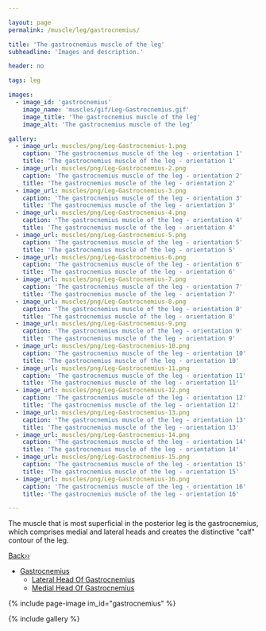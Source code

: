 ```yaml
---

layout: page
permalink: /muscle/leg/gastrocnemius/

title: 'The gastrocnemius muscle of the leg'
subheadline: 'Images and description.'

header: no

tags: leg

images:
  - image_id: 'gastrocnemius'
    image_name: 'muscles/gif/Leg-Gastrocnemius.gif'
    image_title: 'The gastrocnemius muscle of the leg'
    image_alt: 'The gastrocnemius muscle of the leg' 

gallery:
  - image_url: muscles/png/Leg-Gastrocnemius-1.png
    caption: 'The gastrocnemius muscle of the leg - orientation 1'
    title: 'The gastrocnemius muscle of the leg - orientation 1'
  - image_url: muscles/png/Leg-Gastrocnemius-2.png
    caption: 'The gastrocnemius muscle of the leg - orientation 2'
    title: 'The gastrocnemius muscle of the leg - orientation 2'
  - image_url: muscles/png/Leg-Gastrocnemius-3.png
    caption: 'The gastrocnemius muscle of the leg - orientation 3'
    title: 'The gastrocnemius muscle of the leg - orientation 3'
  - image_url: muscles/png/Leg-Gastrocnemius-4.png
    caption: 'The gastrocnemius muscle of the leg - orientation 4'
    title: 'The gastrocnemius muscle of the leg - orientation 4'
  - image_url: muscles/png/Leg-Gastrocnemius-5.png
    caption: 'The gastrocnemius muscle of the leg - orientation 5'
    title: 'The gastrocnemius muscle of the leg - orientation 5'
  - image_url: muscles/png/Leg-Gastrocnemius-6.png
    caption: 'The gastrocnemius muscle of the leg - orientation 6'
    title: 'The gastrocnemius muscle of the leg - orientation 6'
  - image_url: muscles/png/Leg-Gastrocnemius-7.png
    caption: 'The gastrocnemius muscle of the leg - orientation 7'
    title: 'The gastrocnemius muscle of the leg - orientation 7'
  - image_url: muscles/png/Leg-Gastrocnemius-8.png
    caption: 'The gastrocnemius muscle of the leg - orientation 8'
    title: 'The gastrocnemius muscle of the leg - orientation 8'
  - image_url: muscles/png/Leg-Gastrocnemius-9.png
    caption: 'The gastrocnemius muscle of the leg - orientation 9'
    title: 'The gastrocnemius muscle of the leg - orientation 9'
  - image_url: muscles/png/Leg-Gastrocnemius-10.png
    caption: 'The gastrocnemius muscle of the leg - orientation 10'
    title: 'The gastrocnemius muscle of the leg - orientation 10'
  - image_url: muscles/png/Leg-Gastrocnemius-11.png
    caption: 'The gastrocnemius muscle of the leg - orientation 11'
    title: 'The gastrocnemius muscle of the leg - orientation 11'
  - image_url: muscles/png/Leg-Gastrocnemius-12.png
    caption: 'The gastrocnemius muscle of the leg - orientation 12'
    title: 'The gastrocnemius muscle of the leg - orientation 12'
  - image_url: muscles/png/Leg-Gastrocnemius-13.png
    caption: 'The gastrocnemius muscle of the leg - orientation 13'
    title: 'The gastrocnemius muscle of the leg - orientation 13'
  - image_url: muscles/png/Leg-Gastrocnemius-14.png
    caption: 'The gastrocnemius muscle of the leg - orientation 14'
    title: 'The gastrocnemius muscle of the leg - orientation 14'
  - image_url: muscles/png/Leg-Gastrocnemius-15.png
    caption: 'The gastrocnemius muscle of the leg - orientation 15'
    title: 'The gastrocnemius muscle of the leg - orientation 15'
  - image_url: muscles/png/Leg-Gastrocnemius-16.png
    caption: 'The gastrocnemius muscle of the leg - orientation 16'
    title: 'The gastrocnemius muscle of the leg - orientation 16'

---
```


The muscle that is most superficial in the posterior leg is the gastrocnemius, which comprises medial and lateral heads and creates the distinctive "calf" contour of the leg.

[Back››](/muscle/leg/)

- [Gastrocnemius](/muscle/leg/gastrocnemius/)
  - [Lateral Head Of Gastrocnemius](/muscle/leg/lateralgastrocnemius/)
  - [Medial Head Of Gastrocnemius](/muscle/leg/medialgastrocnemius/)

{% include page-image im_id="gastrocnemius" %}

{% include gallery %}

